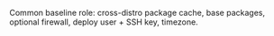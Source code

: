 Common baseline role: cross-distro package cache, base packages, optional firewall,
deploy user + SSH key, timezone.
